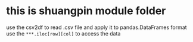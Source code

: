 # this is shuangpin module folder

use the csv2df to read .csv file and apply it to pandas.DataFrames format
use the `***.iloc[row][col]` to access the data